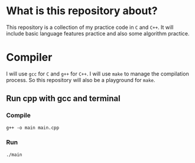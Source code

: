 # What is this repository about?
This repository is a collection of my practice code in `C` and `C++`.
It will include basic language features practice and also some algorithm practice.

# Compiler
I will use `gcc` for `C` and `g++` for `C++`. 
I will use `make` to manage the compilation process. So this repository will also be a playground for `make`.


## Run cpp with gcc and terminal
### Compile
`g++ -o main main.cpp`

### Run
`./main`

